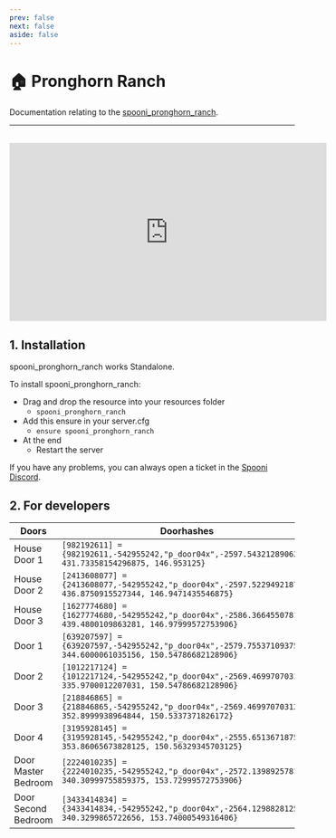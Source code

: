 ```yaml
---
prev: false
next: false
aside: false
---
```


# 🏠 Pronghorn Ranch
Documentation relating to the [spooni_pronghorn_ranch](https://spooni-mapping.tebex.io/package/5999577).

___
<br>
<iframe width="560" height="315" src="https://www.youtube.com/embed/Ugl1PQl6f-c?si=9G6-vIOtRA0Q2qqu" frameborder="0" allow="accelerometer; autoplay; clipboard-write; encrypted-media; gyroscope; picture-in-picture; web-share" allowfullscreen></iframe>

## 1. Installation
spooni_pronghorn_ranch works Standalone.  

To install spooni_pronghorn_ranch:
- Drag and drop the resource into your resources folder
  - `spooni_pronghorn_ranch`
- Add this ensure in your server.cfg
  - `ensure spooni_pronghorn_ranch`
- At the end
  - Restart the server

If you have any problems, you can always open a ticket in the [Spooni Discord](https://discord.gg/spooni).

## 2. For developers
| Doors                     | Doorhashes
|---------------------------|----------------------------------------------------------------------------------|
| House Door 1              | `[982192611] = {982192611,-542955242,"p_door04x",-2597.543212890625, 431.73358154296875, 146.953125}`
| House Door 2              | `[2413608077] = {2413608077,-542955242,"p_door04x",-2597.52294921875, 436.8750915527344, 146.9471435546875}`
| House Door 3              | `[1627774680] = {1627774680,-542955242,"p_door04x",-2586.366455078125, 439.4800109863281, 146.97999572753906}`
| Door 1                    | `[639207597] = {639207597,-542955242,"p_door04x",-2579.75537109375, 344.6000061035156, 150.54786682128906}`
| Door 2                    | `[1012217124] = {1012217124,-542955242,"p_door04x",-2569.469970703125, 335.9700012207031, 150.54786682128906}`
| Door 3                    | `[218846865] = {218846865,-542955242,"p_door04x",-2569.469970703125, 352.8999938964844, 150.5337371826172}`
| Door 4                    | `[3195928145] = {3195928145,-542955242,"p_door04x",-2555.6513671875, 353.86065673828125, 150.56329345703125}`
| Door Master Bedroom       | `[2224010235] = {2224010235,-542955242,"p_door04x",-2572.139892578125, 340.30999755859375, 153.72999572753906}`
| Door Second Bedroom       | `[3433414834] = {3433414834,-542955242,"p_door04x",-2564.1298828125, 340.3299865722656, 153.74000549316406}`